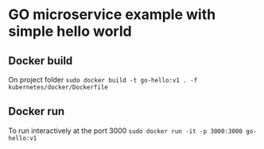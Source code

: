 # GO microservice example with simple hello world

## Docker build
On project folder
`sudo docker build -t go-hello:v1 . -f kubernetes/docker/Dockerfile`

## Docker run
To run interactively at the port 3000
`sudo docker run -it -p 3000:3000 go-hello:v1`
